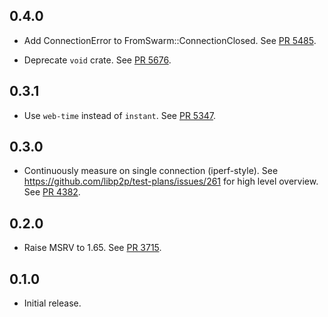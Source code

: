 ## 0.4.0

<!-- Update to libp2p-swarm v0.45.0 -->
- Add ConnectionError to FromSwarm::ConnectionClosed.
  See [PR 5485](https://github.com/libp2p/rust-libp2p/pull/5485).

- Deprecate `void` crate.
  See [PR 5676](https://github.com/libp2p/rust-libp2p/pull/5676).

## 0.3.1
- Use `web-time` instead of `instant`.
  See [PR 5347](https://github.com/libp2p/rust-libp2p/pull/5347).

## 0.3.0

- Continuously measure on single connection (iperf-style).
  See https://github.com/libp2p/test-plans/issues/261 for high level overview.
  See [PR 4382](https://github.com/libp2p/rust-libp2p/pull/4382).

## 0.2.0

- Raise MSRV to 1.65.
  See [PR 3715].

[PR 3715]: https://github.com/libp2p/rust-libp2p/pull/3715

## 0.1.0

- Initial release.
